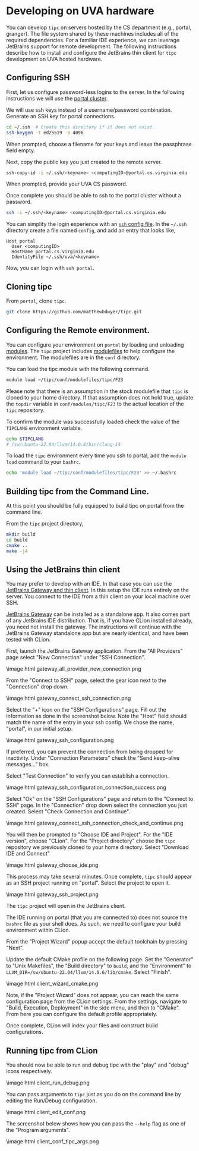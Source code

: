 # Developing on UVA hardware
You can develop `tipc` on servers hosted by the CS department (e.g., portal,
granger). The file system shared by these machines includes all of the required
dependencies. For a familiar IDE experience, we can leverage JetBrains support
for remote development. The following instructions describe how to install and
configure the JetBrains thin client for `tipc` development on UVA hosted
hardware.

## Configuring SSH
First, let us configure password-less logins to the server. In the following
instructions we will use the [portal cluster][1].  

We will use ssh keys instead of a username/password combination. Generate an
SSH key for portal connections.

```bash
cd ~/.ssh  # Create this directory if it does not exist.
ssh-keygen -t ed25519 -b 4096
```

When prompted, choose a filename for your keys and leave the passphrase field
empty.  

Next, copy the public key you just created to the remote server. 
```bash
ssh-copy-id -i ~/.ssh/<keyname> <computingID>@portal.cs.virginia.edu
```

When prompted, provide your UVA CS password.  

Once complete you should be able to ssh to the portal cluster without a password.  
```bash
ssh -i ~/.ssh/<keyname> <computingID>@portal.cs.virginia.edu
```

You can simplify the login experience with an [`ssh` config file][2]. In the
`~/.ssh` directory create a file named `config`, and add an entry that looks
like,
```
Host portal
  User <computingID>
  HostName portal.cs.virginia.edu
  IdentityFile ~/.ssh/uva/<keyname>
```

Now, you can login with `ssh portal`.

## Cloning tipc
From `portal`, clone `tipc`.

```bash
git clone https://github.com/matthewbdwyer/tipc.git
```

## Configuring the Remote environment.
You can configure your environment on `portal` by loading and unloading
[modules][3]. The `tipc` project includes [modulefiles][4] to help configure
the environment. The modulefiles are in the `conf` directory.  

You can load the tipc module with the following command.
```bash
module load ~/tipc/conf/modulefiles/tipc/F23
```

Please note that there is an assumption in the stock modulefile that `tipc` is
cloned to your home directory. If that assumption does not hold true, update
the `topdir` variable in `conf/modules/tipc/F23` to the actual location of the
`tipc` repository.  

To confirm the module was successfully loaded check the value of the `TIPCLANG`
environment variable.  
```bash
echo $TIPCLANG
# /sw/ubuntu-22.04/llvm/14.0.6/bin/clang-14
```

To load the `tipc` environment every time you ssh to portal, add the `module
load` command to your `bashrc`.
```bash
echo 'module load ~/tipc/conf/modulefiles/tipc/F23' >> ~/.bashrc
```

## Building tipc from the Command Line.
At this point you should be fully equipped to build tipc on portal from the command line.

From the `tipc` project directory,
```bash
mkdir build
cd build
cmake ..
make -j4
```

## Using the JetBrains thin client
You may prefer to develop with an IDE. In that case you can use the [JetBrains
Gateway and thin client][6]. In this setup the IDE runs entirely on the server.
You connect to the IDE from a thin client on your local machine over SSH.  

[JetBrains Gateway][5] can be installed as a standalone app. It also comes part
of any JetBrains IDE distribution. That is, if you have CLion installed
already, you need not install the gateway. The instructions will continue with
the JetBrains Gateway standalone app but are nearly identical, and have been
tested with CLion.  

First, launch the JetBrains Gateway application. From the "All Providers" page
select "New Connection" under "SSH Connection".

\image html gateway_all_provider_new_connection.png

From the "Connect to SSH" page, select the gear icon next to the "Connection"
drop down.

\image html gateway_connect_ssh_connection.png

Select the "+" icon on the "SSH Configurations" page. Fill out the information
as done in the screenshot below. Note the "Host" field should match the name of
the entry in your ssh config. We chose the name, "portal", in our initial
setup.   

\image html gateway_ssh_configuration.png

If preferred, you can prevent the connection from being dropped for inactivity. Under "Connection Parameters" check the "Send keep-alive messages..." box.  

Select "Test Connection" to verify you can establish a connection.  

\image html gateway_ssh_configuration_connection_success.png

Select "Ok" on the "SSH Configurations" page and return to the "Connect to SSH"
page. In the "Connection" drop down select the connection you just created.
Select "Check Connection and Continue".  

\image html gateway_connect_ssh_connection_check_and_continue.png

You will then be prompted to "Choose IDE and Project". For the "IDE version",
choose "CLion". For the "Project directory" choose the `tipc` repository we
previously cloned to your home directory. Select "Download IDE and Connect"

\image html gateway_choose_ide.png

This process may take several minutes. Once complete, `tipc` should appear as
an SSH project running on "portal". Select the project to open it.

\image html gateway_ssh_project.png

The `tipc` project will open in the JetBrains client.  

The IDE running on portal (that you are connected to) does not source the
`bashrc` file as your shell does. As such, we need to configure your build
environment within CLion.  

From the "Project Wizard" popup accept the default toolchain by pressing "Next".  

Update the default CMake profile on the following page. Set the "Generator" to
"Unix Makefiles", the "Build directory" to `build`, and the "Environment" to
`LLVM_DIR=/sw/ubuntu-22.04/llvm/14.0.6/lib/cmake`. Select "Finish".    

\image html client_wizard_cmake.png

Note, if the "Project Wizard" does not appear, you can reach the same
configuration page from the CLion settings. From the settings, navigate to
"Build, Execution, Deployment" in the side menu, and then to "CMake". From here
you can configure the default profile appropriately.  

Once complete, CLion will index your files and construct build configurations.  

## Running tipc from CLion
You should now be able to run and debug tipc with the "play" and "debug" icons respectively.  

\image html client_run_debug.png

You can pass arguments to `tipc` just as you do on the command line by editing
the Run/Debug configuration.  

\image html client_edit_conf.png

The screenshot below shows how you can pass the `--help` flag as one of the
"Program arguments".  

\image html client_conf_tipc_args.png


[1]: https://www.cs.virginia.edu/wiki/doku.php?id=compute_portal
[2]: https://www.ssh.com/academy/ssh/config
[3]: https://www.cs.virginia.edu/wiki/doku.php?id=linux_environment_modules
[4]: https://modules.readthedocs.io/en/stable/modulefile.html
[5]: https://www.jetbrains.com/remote-development/gateway/
[6]: https://www.jetbrains.com/help/clion/remote-development-a.html
